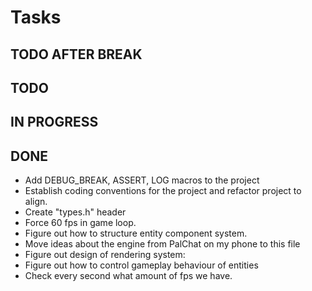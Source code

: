 # Tasks

## TODO AFTER BREAK

## TODO

## IN PROGRESS

## DONE
- Add DEBUG_BREAK, ASSERT, LOG macros to the project
- Establish coding conventions for the project and refactor project to align.
- Create "types.h" header
- Force 60 fps in game loop.
- Figure out how to structure entity component system.
- Move ideas about the engine from PalChat on my phone to this file
- Figure out design of rendering system:
- Figure out how to control gameplay behaviour of entities
- Check every second what amount of fps we have.

